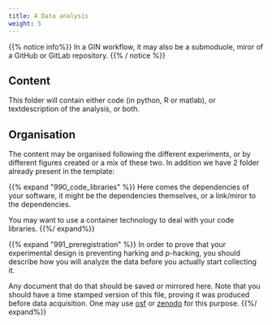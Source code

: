 ```yaml
---
title: 4 Data analysis
weight: 5
---
```


{{% notice info%}}
In a GIN workflow, it may also be a submoduole,
miror of a GitHub or GitLab repository.
{{% / notice %}}

## Content

This folder will contain either code (in python, R or
matlab), or textdescription of the analysis, or both.

## Organisation

The content may be organised following the different
experiments, or by different figures created or a mix of
these two. In addition we have 2 folder already present in
the template:

{{% expand "990\_code\_libraries" %}}
Here comes the
dependencies of your software, it might be the dependencies
themselves, or a link/miror to the dependencies.

You may want to use a container technology to deal with your
code libraries.
{{%/ expand%}}

{{% expand "991\_preregistration" %}}
In order to prove that
your experimental design is preventing harking and
p-hacking, you should describe how you will analyze the data
before you actually start collecting it.

Any document that do that should be saved or mirrored here.
Note that you should have a time stamped version
of this file, proving it was produced
before data acquisition.
One may use [osf](https://osf.io/) or
[zenodo](https://zenodo.org/) for this purpose.
{{%/  expand%}}
